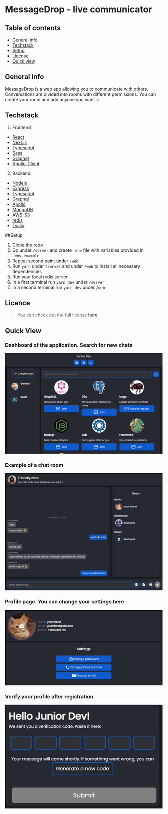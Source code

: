 # MessageDrop - live communicator

## Table of contents
* [General info](#general-info)
* [Techstack](#techstack)
* [Setup](#Setup)
* [License](#License)
* [Quick view](#quick-view)

## General info
MessageDrop is a web app allowing you to communicate with others. Conversations are divided into rooms with different permissions. You can create your room and add anyone you want :)

## Techstack
1. Frontend
* [React](https://reactjs.org/)
* [Next.js](https://nextjs.org/)
* [Typescript](https://www.typescriptlang.org/)
* [Sass](https://sass-lang.com/)
* [Graphql](https://graphql.org/)
* [Apollo-Client](https://www.apollographql.com/docs/react/)

2. Backend
* [Nodejs](https://nodejs.org/en/)
* [Express](https://expressjs.com/)
* [Typescript](https://www.typescriptlang.org/)
* [Graphql](https://graphql.org/)
* [Apollo](https://www.apollographql.com/)
* [MongoDB](https://www.mongodb.com/)
* [AWS-S3](https://aws.amazon.com/s3/?nc2=h_ql_prod_st_s3)
* [redis](https://redis.io/)
* [Twilio](https://www.twilio.com/)

##Setup
1. Clone the repo
2. Go under `/server` and create `.env` file with variables provided in `.env.example`
3. Repeat second point under `/web`
4. Run `yarn` under `/server` and under `/web` to install all necessary dependencies
5. Run your local redis server
6. In a first terminal run `yarn dev` under `/server`
7. In a second terminal run `yarn dev` under `/web`

## Licence
> You can check out the full license [here](https://github.com/michalwarchol/MessageDrop/blob/main/LICENSE)

## Quick View
### Dashboard of the application. Search for new chats
![Home](https://github.com/michalwarchol/MessageDrop/blob/main/web/src/screens/4.jpg?raw=true "Home")

### Example of a chat room
![Chat](https://github.com/michalwarchol/MessageDrop/blob/main/web/src/screens/2.JPG?raw=true "Chat")

### Profile page. You can change your settings here
![Profile](https://github.com/michalwarchol/MessageDrop/blob/main/web/src/screens/3.JPG?raw=true "Profile")

### Verify your profile after registration
![Verification](https://github.com/michalwarchol/MessageDrop/blob/main/web/src/screens/5.jpg?raw=true "Verification")
